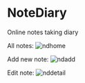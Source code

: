 # NoteDiary
Online notes taking diary

All notes:
![ndhome](https://user-images.githubusercontent.com/59171394/130945977-9c7d7756-39e3-4de3-880d-d318604e5098.jpg)

Add new note:
![ndadd](https://user-images.githubusercontent.com/59171394/130946002-172db5ff-3b6a-4c86-ba61-960c512e4203.jpg)

Edit note:
![nddetail](https://user-images.githubusercontent.com/59171394/130946133-545c858c-d8ed-4c67-aea4-b6c4cf6b8a6f.jpg)
